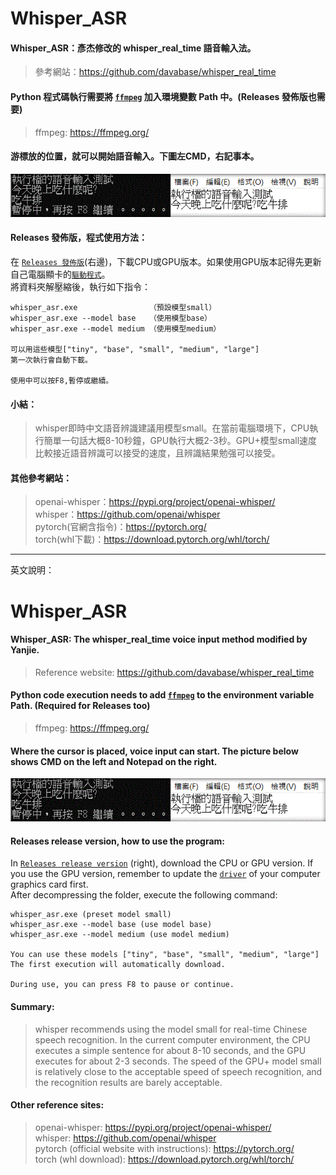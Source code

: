 # Whisper_ASR
#### Whisper_ASR：彥杰修改的 whisper_real_time 語音輸入法。
>參考網站：<https://github.com/davabase/whisper_real_time>

#### Python 程式碼執行需要將 [`ffmpeg`](https://ffmpeg.org/) 加入環境變數 Path 中。(Releases 發佈版也需要) <br>
>ffmpeg: <https://ffmpeg.org/>

#### 游標放的位置，就可以開始語音輸入。下圖左CMD，右記事本。
![Demo gif](demo.gif)
<br>
#### Releases 發佈版，程式使用方法：
在 [`Releases 發佈版`](https://github.com/zhanyanjie6796/whisper_asr_v1_20230323/releases/tag/v1.0.0)(右邊)，下載CPU或GPU版本。如果使用GPU版本記得先更新自己電腦顯卡的[`驅動程式`](http://www.nvidia.com/Download/index.aspx)。
<br>
將資料夾解壓縮後，執行如下指令：
```
whisper_asr.exe                （預設模型small）
whisper_asr.exe --model base   （使用模型base）
whisper_asr.exe --model medium （使用模型medium）

可以用這些模型["tiny", "base", "small", "medium", "large"]
第一次執行會自動下載。

使用中可以按F8,暫停或繼續。
```

#### 小結：
>whisper即時中文語音辨識建議用模型small。在當前電腦環境下，CPU執行簡單一句話大概8-10秒鐘，GPU執行大概2-3秒。GPU+模型small速度比較接近語音辨識可以接受的速度，且辨識結果勉强可以接受。

#### 其他參考網站：
>openai-whisper：<https://pypi.org/project/openai-whisper/><br>
>whisper：<https://github.com/openai/whisper><br>
>pytorch(官網含指令)：<https://pytorch.org/><br>
>torch(whl下載)：<https://download.pytorch.org/whl/torch/><br>

----

英文說明：

# Whisper_ASR
#### Whisper_ASR: The whisper_real_time voice input method modified by Yanjie.
> Reference website: <https://github.com/davabase/whisper_real_time>

#### Python code execution needs to add [`ffmpeg`](https://ffmpeg.org/) to the environment variable Path. (Required for Releases too) <br>
>ffmpeg: <https://ffmpeg.org/>

#### Where the cursor is placed, voice input can start. The picture below shows CMD on the left and Notepad on the right.
![Demo gif](demo.gif)
<br>
#### Releases release version, how to use the program:
In [`Releases release version`](https://github.com/zhanyanjie6796/whisper_asr_v1_20230323/releases/tag/v1.0.0) (right), download the CPU or GPU version. If you use the GPU version, remember to update the [`driver`](http://www.nvidia.com/Download/index.aspx) of your computer graphics card first.
<br>
After decompressing the folder, execute the following command:
```
whisper_asr.exe (preset model small)
whisper_asr.exe --model base (use model base)
whisper_asr.exe --model medium (use model medium)

You can use these models ["tiny", "base", "small", "medium", "large"]
The first execution will automatically download.

During use, you can press F8 to pause or continue.
```

#### Summary:
>whisper recommends using the model small for real-time Chinese speech recognition. In the current computer environment, the CPU executes a simple sentence for about 8-10 seconds, and the GPU executes for about 2-3 seconds. The speed of the GPU+ model small is relatively close to the acceptable speed of speech recognition, and the recognition results are barely acceptable.

#### Other reference sites:
> openai-whisper: <https://pypi.org/project/openai-whisper/><br>
>whisper: <https://github.com/openai/whisper><br>
>pytorch (official website with instructions): <https://pytorch.org/><br>
>torch (whl download): <https://download.pytorch.org/whl/torch/><br>